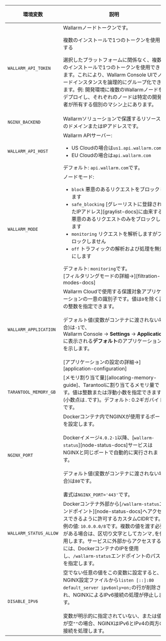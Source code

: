 環境変数 | 説明| 必須
--- | ---- | ----
`WALLARM_API_TOKEN` | Wallarmノードトークンです。<br><div class="admonition info"> <p class="admonition-title">複数のインストールで1つのトークンを使用する</p> <p>選択したプラットフォームに関係なく、複数のインストールで1つのトークンを使用できます。これにより、Wallarm Console UIでノードインスタンスを論理的にグループ化できます。例: 開発環境に複数のWallarmノードをデプロイし、それぞれのノードは特定の開発者が所有する個別のマシン上にあります。</p></div> | はい
`NGINX_BACKEND` | Wallarmソリューションで保護するリソースのドメインまたはIPアドレスです。 | はい
`WALLARM_API_HOST` | Wallarm APIサーバー:<ul><li>US Cloudの場合は`us1.api.wallarm.com`</li><li>EU Cloudの場合は`api.wallarm.com`</li></ul>デフォルト: `api.wallarm.com`です。 | いいえ
`WALLARM_MODE` | ノードモード:<ul><li>`block` 悪意のあるリクエストをブロックします</li><li>`safe_blocking` [グレーリストに登録されたIPアドレス][graylist-docs]に由来する悪意のあるリクエストのみをブロックします</li><li>`monitoring` リクエストを解析しますがブロックしません</li><li>`off` トラフィックの解析および処理を無効にします</li></ul>デフォルト: `monitoring`です。<br>[フィルタリングモードの詳細→][filtration-modes-docs] | いいえ
`WALLARM_APPLICATION` | Wallarm Cloudで使用する保護対象アプリケーションの一意の識別子です。値は`0`を除く正の整数を指定できます。<br><br>デフォルト値(変数がコンテナに渡されない場合)は`-1`で、Wallarm Console → **Settings** → **Application**に表示される**デフォルト**のアプリケーションを示します。<br><br>[アプリケーションの設定の詳細→][application-configuration] | いいえ
`TARANTOOL_MEMORY_GB` | [メモリ割り当て量][allocating-memory-guide]、Tarantoolに割り当てるメモリ量です。値は整数または浮動小数を指定できます(小数点は<code>.</code>です)。デフォルト: 0.2ギガバイトです。 | いいえ
`NGINX_PORT` | Dockerコンテナ内でNGINXが使用するポートを設定します。<br><br>Dockerイメージ`4.0.2-1`以降、[`wallarm-status`][node-status-docs]サービスはNGINXと同じポートで自動的に実行されます。<br><br>デフォルト値(変数がコンテナに渡されない場合)は`80`です。<br><br>書式は`NGINX_PORT='443'`です。 | いいえ
`WALLARM_STATUS_ALLOW` | Dockerコンテナ外部から[`/wallarm-status`エンドポイント][node-status-docs]へアクセスできるように許可するカスタムCIDRです。例の値: `10.0.0.0/8`です。複数の値を渡す必要がある場合は、区切り文字としてカンマ`,`を使用します。サービスに外部からアクセスするには、DockerコンテナのIPを使用し、`/wallarm-status`エンドポイントのパスを指定します。 | いいえ
`DISABLE_IPV6`| 空でない任意の値をこの変数に設定すると、NGINX設定ファイルから`listen [::]:80 default_server ipv6only=on;`の行が削除され、NGINXによるIPv6接続の処理が停止します。<br><br>変数が明示的に指定されていない、または値が空`""`の場合、NGINXはIPv6とIPv4の両方の接続を処理します。 | いいえ